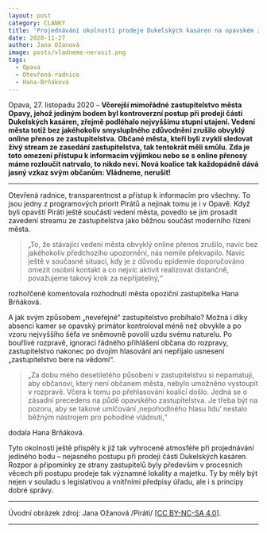 ```yaml
---
layout: post
category: CLANKY
title: 'Projednávání okolností prodeje Dukelských kasáren na opavském zastupitelstvu – přísně tajné???'
date: 2020-11-27
author: Jana Ožanová
image: posts/vladneme-nerusit.png
tags:
  - Opava
  - Otevřená-radnice
  - Hana-Brňáková
---
```


Opava, 27. listopadu 2020 – **Včerejší mimořádné zastupitelstvo města Opavy, jehož jediným bodem byl kontroverzní postup při prodeji části Dukelských kasáren, zřejmě podléhalo nejvyššímu stupni utajení. Vedení města totiž bez jakéhokoliv smysluplného zdůvodnění zrušilo obvyklý online přenos ze zastupitelstva. Občané města, kteří byli zvyklí sledovat živý stream ze zasedání zastupitelstva, tak tentokrát měli smůlu. Zda je toto omezení přístupu k informacím výjimkou nebo se s online přenosy máme rozloučit natrvalo, to nikdo neví. Nová koalice tak každopádně dává jasný vzkaz svým občanům: Vládneme, nerušit!**

<hr />

Otevřená radnice, transparentnost a přístup k informacím pro všechny. To jsou jedny z programových priorit Pirátů a nejinak tomu je i v Opavě. Když byli opavští Piráti ještě součástí vedení města, povedlo se jim prosadit zavedení streamu ze zastupitelstva jako běžnou součást moderního řízení města.

> „To, že stávající vedení města obvyklý online přenos zrušilo, navíc bez jakéhokoliv předchozího upozornění, nás nemile překvapilo. Navíc ještě v současné situaci, kdy je z důvodu epidemie doporučováno omezit osobní kontakt a co nejvíc aktivit realizovat distančně, považujeme takový krok za nepřijatelný,“

rozhořčeně komentovala rozhodnutí města opoziční zastupitelka Hana Brňáková.

A jak svým způsobem „neveřejné“ zastupitelstvo probíhalo? Možná i díky absenci kamer se opavský primátor kontroloval méně než obvykle a po vzoru nejvyššího šéfa ve sněmovně povolil uzdu svému naturelu. Po bouřlivé rozpravě, ignoraci řádného přihlášení občana do rozpravy, zastupitelstvo nakonec po dvojím hlasování ani nepřijalo usnesení „zastupitelstvo bere na vědomí“.

> „Za dobu mého desetiletého působení v zastupitelstvu si nepamatuji, aby občanovi, který není občanem města, nebylo umožněno vystoupit v rozpravě. Včera k tomu po přehlasování koalicí došlo. Jedná se o zásadní precedens na půdě opavského zastupitelstva. Je třeba být na pozoru, aby se takové umlčování ‚nepohodlného hlasu lidu‘ nestalo běžným nástrojem pro pohodlné vládnutí,“

dodala Hana Brňáková.

Tyto okolnosti ještě přispěly k již tak vyhrocené atmosféře při projednávání jediného bodu – nejasného postupu při prodeji části Dukelských kasáren. Rozpor a připomínky ze strany zastupitelů byly především v procesních věcech při postupu prodeje tak významné lokality a majetku. Ty by měly být nejen v souladu s legislativou a vnitřními předpisy úřadu, ale i s principy dobré správy.

---

Úvodní obrázek zdroj: Jana Ožanová /Piráti/ \[[CC BY-NC-SA 4.0](https://creativecommons.org/licenses/by-nc-sa/4.0/deed.cs)\].

- - -
